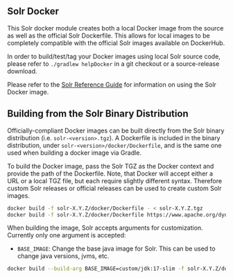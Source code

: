 <!--
  Licensed to the Apache Software Foundation (ASF) under one or more
  contributor license agreements.  See the NOTICE file distributed with
  this work for additional information regarding copyright ownership.
  The ASF licenses this file to You under the Apache License, Version 2.0
  (the "License"); you may not use this file except in compliance with
  the License.  You may obtain a copy of the License at

      http://www.apache.org/licenses/LICENSE-2.0

  Unless required by applicable law or agreed to in writing, software
  distributed under the License is distributed on an "AS IS" BASIS,
  WITHOUT WARRANTIES OR CONDITIONS OF ANY KIND, either express or implied.
  See the License for the specific language governing permissions and
  limitations under the License.
-->

Solr Docker
----

This Solr docker module creates both a local Docker image from the source as well as the official Solr Dockerfile.
This allows for local images to be completely compatible with the official Solr images available on DockerHub.

In order to build/test/tag your Docker images using local Solr source code, please refer to `./gradlew helpDocker` in a git checkout or a source-release download.

Please refer to the [Solr Reference Guide](https://solr.apache.org/guide/solr-in-docker.html) for information on using the Solr Docker image.

Building from the Solr Binary Distribution
----

Officially-compliant Docker images can be built directly from the Solr binary distribution (i.e. `solr-<version>.tgz`).
A Dockerfile is included in the binary distribution, under `solr-<version>/docker/Dockerfile`, and is the same one used when building a docker image via Gradle.

To build the Docker image, pass the Solr TGZ as the Docker context and provide the path of the Dockerfile.
Note, that Docker will accept either a URL or a local TGZ file, but each require slightly different syntax.
Therefore custom Solr releases or official releases can be used to create custom Solr images.

```bash
docker build -f solr-X.Y.Z/docker/Dockerfile - < solr-X.Y.Z.tgz
docker build -f solr-X.Y.Z/docker/Dockerfile https://www.apache.org/dyn/closer.lua/solr/X.Y.Z/solr-X.Y.Z.tgz
```

When building the image, Solr accepts arguments for customization. Currently only one argument is accepted:

- `BASE_IMAGE`: Change the base java image for Solr. This can be used to change java versions, jvms, etc.

```bash
docker build --build-arg BASE_IMAGE=custom/jdk:17-slim -f solr-X.Y.Z/docker/Dockerfile https://www.apache.org/dyn/closer.lua/solr/X.Y.Z/solr-X.Y.Z.tgz
```
